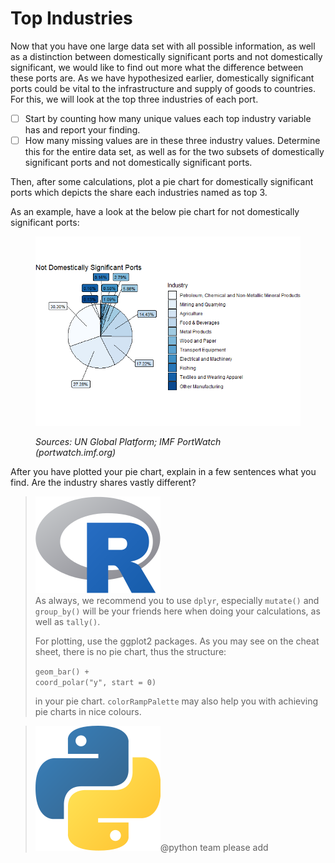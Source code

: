 # Top Industries

Now that you have one large data set with all possible information, as well as a distinction between domestically significant ports and not domestically significant, we would like to find out more what the difference between these ports are. As we have hypothesized earlier, domestically significant ports could be vital to the infrastructure and supply of goods to countries. For this, we will look at the top three industries of each port.&#x20;

* [ ] Start by counting how many unique values each top industry variable has and report your finding.&#x20;
* [ ] How many missing values are in these three industry values. Determine this for the entire data set, as well as for the two subsets of domestically significant ports and not domestically significant ports.&#x20;

Then, after some calculations, plot a pie chart for domestically significant ports which depicts the share each industries named as top 3.&#x20;

As an example, have a look at the below pie chart for not domestically significant ports:

<figure><img src="../.gitbook/assets/unnamed-chunk-15-1.png" alt=""><figcaption><p><em>Sources: UN Global Platform; IMF PortWatch (portwatch.imf.org)</em></p></figcaption></figure>

After you have plotted your pie chart, explain in a few sentences what you find. Are the industry shares vastly different?

> <img src="../.gitbook/assets/R.png" alt="" data-size="line">\
> As always, we recommend you to use `dplyr`, especially `mutate()` and `group_by()` will be your friends here when doing your calculations, as well as `tally()`.&#x20;
>
> For plotting, use the ggplot2 packages. As you may see on the cheat sheet, there is no pie chart, thus the structure:
>
> `geom_bar() +`\
> `coord_polar("y", start = 0)`&#x20;
>
> in your pie chart. `colorRampPalette` may also help you with achieving pie charts in nice colours.

> <img src="../.gitbook/assets/p.png" alt="" data-size="line">@python team please add
